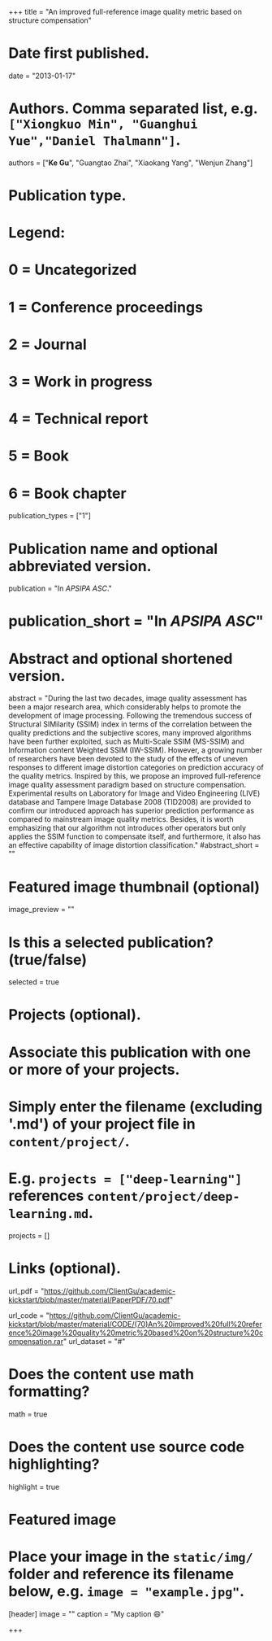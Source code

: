 +++
title = "An improved full-reference image quality metric based on structure compensation"

# Date first published.
date = "2013-01-17"

# Authors. Comma separated list, e.g. `["Xiongkuo Min", "Guanghui Yue","Daniel Thalmann"]`.
authors = ["**Ke Gu**", "Guangtao Zhai", "Xiaokang Yang", "Wenjun Zhang"]
# Publication type.
# Legend:
# 0 = Uncategorized
# 1 = Conference proceedings
# 2 = Journal
# 3 = Work in progress
# 4 = Technical report
# 5 = Book
# 6 = Book chapter
publication_types = ["1"]

# Publication name and optional abbreviated version.
publication = "In *APSIPA ASC*."
# publication_short = "In *APSIPA ASC*"

# Abstract and optional shortened version.
abstract = "During the last two decades, image quality assessment has been a major research area, which considerably helps to promote the development of image processing. Following the tremendous success of Structural SIMilarity (SSIM) index in terms of the correlation between the quality predictions and the subjective scores, many improved algorithms have been further exploited, such as Multi-Scale SSIM (MS-SSIM) and Information content Weighted SSIM (IW-SSIM). However, a growing number of researchers have been devoted to the study of the effects of uneven responses to different image distortion categories on prediction accuracy of the quality metrics. Inspired by this, we propose an improved full-reference image quality assessment paradigm based on structure compensation. Experimental results on Laboratory for Image and Video Engineering (LIVE) database and Tampere Image Database 2008 (TID2008) are provided to confirm our introduced approach has superior prediction performance as compared to mainstream image quality metrics. Besides, it is worth emphasizing that our algorithm not introduces other operators but only applies the SSIM function to compensate itself, and furthermore, it also has an effective capability of image distortion classification."
#abstract_short = ""

# Featured image thumbnail (optional)
image_preview = ""

# Is this a selected publication? (true/false)
selected = true

# Projects (optional).
#   Associate this publication with one or more of your projects.
#   Simply enter the filename (excluding '.md') of your project file in `content/project/`.
#   E.g. `projects = ["deep-learning"]` references `content/project/deep-learning.md`.
projects = []

# Links (optional).
url_pdf = "https://github.com/ClientGu/academic-kickstart/blob/master/material/PaperPDF/70.pdf"

url_code = "https://github.com/ClientGu/academic-kickstart/blob/master/material/CODE/(70)An%20improved%20full%20reference%20image%20quality%20metric%20based%20on%20structure%20compensation.rar"
url_dataset = "#"

# Does the content use math formatting?
math = true

# Does the content use source code highlighting?
highlight = true

# Featured image
# Place your image in the `static/img/` folder and reference its filename below, e.g. `image = "example.jpg"`.
[header]
image = ""
caption = "My caption 😄"

+++
